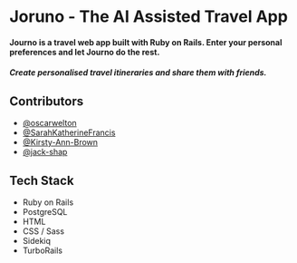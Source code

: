 
# Joruno - The AI Assisted Travel App

#### Journo is a travel web app built with Ruby on Rails. Enter your personal preferences and let Journo do the rest. 

##### Create personalised travel itineraries and share them with friends.  

## Contributors

- [@oscarwelton](https://www.github.com/oscarwelton)
- [@SarahKatherineFrancis](https://github.com/SarahKatherineFrancis)
- [@Kirsty-Ann-Brown](https://github.com/Kirsty-Ann-Brown)
- [@jack-shap](https://github.com/jack-shap)


## Tech Stack

* Ruby on Rails
* PostgreSQL
* HTML
* CSS / Sass
* Sidekiq
* TurboRails
